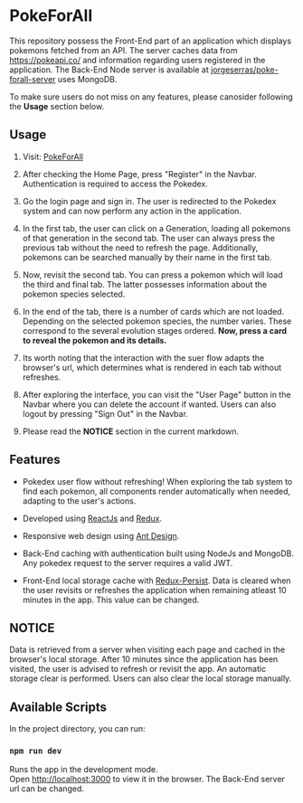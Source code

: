 # PokeForAll

This repository possess the Front-End part of an application which displays pokemons fetched from an API. The server caches data from https://pokeapi.co/ and information regarding users registered in the application. The Back-End Node server is available at [jorgeserras/poke-forall-server](https://github.com/jorgeserras/poke-forall-server) uses MongoDB.

To make sure users do not miss on any features, please canosider following the **Usage** section below.

## Usage

1. Visit: [PokeForAll](https://poke-forall.herokuapp.com/)

2. After checking the Home Page, press "Register" in the Navbar. Authentication is required to access the Pokedex.

3. Go the login page and sign in. The user is redirected to the Pokedex system and can now perform any action in the application.

4. In the first tab, the user can click on a Generation, loading all pokemons of that generation in the second tab. The user can always press the previous tab without the need to refresh the page. Additionally, pokemons can be searched manually by their name in the first tab.

5. Now, revisit the second tab. You can press a pokemon which will load the third and final tab. The latter possesses information about the pokemon species selected.

6. In the end of the tab, there is a number of cards which are not loaded. Depending on the selected pokemon species, the number varies. These correspond to the several evolution stages ordered. **Now, press a card to reveal the pokemon and its details.**

7. Its worth noting that the interaction with the suer flow adapts the browser's url, which determines what is rendered in each tab without refreshes.

8. After exploring the interface, you can visit the "User Page" button in the Navbar where you can delete the account if wanted. Users can also logout by pressing "Sign Out" in the Navbar.

9. Please read the **NOTICE** section in the current markdown.

## Features

- Pokedex user flow without refreshing! When exploring the tab system to find each pokemon, all components render automatically when needed, adapting to the user's actions.

- Developed using [ReactJs](https://reactjs.org/) and [Redux](https://redux.js.org/).

- Responsive web design using [Ant Design](https://ant.design/).

- Back-End caching with authentication built using NodeJs and MongoDB. Any pokedex request to the server requires a valid JWT.

- Front-End local storage cache with [Redux-Persist](https://github.com/rt2zz/redux-persist). Data is cleared when the user revisits or refreshes the application when remaining atleast 10 minutes in the app. This value can be changed.

## NOTICE

Data is retrieved from a server when visiting each page and cached in the browser's local storage. After 10 minutes since the application has been visited, the user is advised to refresh or revisit the app. An automatic storage clear is performed. Users can also clear the local storage manually. 

## Available Scripts

In the project directory, you can run:

### `npm run dev`

Runs the app in the development mode.<br>
Open [http://localhost:3000](http://localhost:3000) to view it in the browser. The Back-End server url can be changed.
